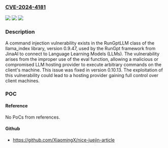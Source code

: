 ### [CVE-2024-4181](https://cve.mitre.org/cgi-bin/cvename.cgi?name=CVE-2024-4181)
![](https://img.shields.io/static/v1?label=Product&message=run-llama%2Fllama_index&color=blue)
![](https://img.shields.io/static/v1?label=Version&message=unspecified%3C%200.10.13%20&color=brighgreen)
![](https://img.shields.io/static/v1?label=Vulnerability&message=CWE-94%20Improper%20Control%20of%20Generation%20of%20Code&color=brighgreen)

### Description

A command injection vulnerability exists in the RunGptLLM class of the llama_index library, version 0.9.47, used by the RunGpt framework from JinaAI to connect to Language Learning Models (LLMs). The vulnerability arises from the improper use of the eval function, allowing a malicious or compromised LLM hosting provider to execute arbitrary commands on the client's machine. This issue was fixed in version 0.10.13. The exploitation of this vulnerability could lead to a hosting provider gaining full control over client machines.

### POC

#### Reference
No PoCs from references.

#### Github
- https://github.com/XiaomingX/nice-juejin-article

